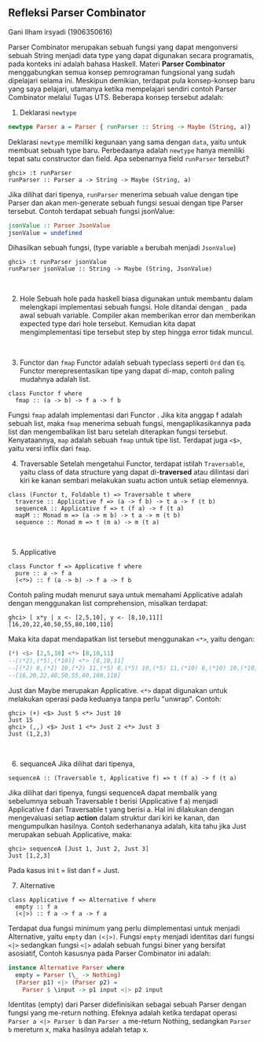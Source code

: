 ## Refleksi Parser Combinator
 Gani Ilham irsyadi (1906350616)

Parser Combinator merupakan sebuah fungsi yang dapat mengonversi sebuah String menjadi data type yang dapat digunakan secara programatis, pada konteks ini adalah bahasa Haskell.
Materi **Parser Combinator** menggabungkan semua konsep pemrograman fungsional yang sudah dipelajari selama ini. Meskipun demikian, terdapat pula konsep-konsep baru yang saya pelajari, utamanya ketika mempelajari sendiri contoh Parser Combinator melalui Tugas UTS. Beberapa konsep tersebut adalah:

1. Deklarasi `newtype`

```Haskell
newtype Parser a = Parser { runParser :: String -> Maybe (String, a)}
```

Deklarasi `newtype` memiliki kegunaan yang sama dengan `data`, yaitu untuk membuat sebuah type baru. Perbedaanya adalah `newtype` hanya memiliki tepat satu constructor dan field. Apa sebenarnya field `runParser` tersebut?

```
ghci> :t runParser
runParser :: Parser a -> String -> Maybe (String, a)
```
Jika dilihat dari tipenya, `runParser` menerima sebuah value dengan tipe Parser dan akan men-generate sebuah fungsi sesuai dengan tipe Parser tersebut. Contoh terdapat sebuah fungsi jsonValue:
```Haskell
jsonValue :: Parser JsonValue
jsonValue = undefined
```
Dihasilkan sebuah fungsi, (type variable `a` berubah menjadi `JsonValue`)
```
ghci> :t runParser jsonValue
runParser jsonValue :: String -> Maybe (String, JsonValue)
```
<br/>

2. Hole
Sebuah hole pada haskell biasa digunakan untuk membantu dalam melengkapi implementasi sebuah fungsi. Hole ditandai dengan `_` pada awal sebuah variable. Compiler akan memberikan error dan memberikan expected type dari hole tersebut. Kemudian kita dapat mengimplementasi tipe tersebut step by step hingga error tidak muncul.
<br/>

3. Functor dan `fmap`
Functor adalah sebuah typeclass seperti `Ord` dan `Eq`. Functor merepresentasikan tipe yang dapat di-map, contoh paling mudahnya adalah list.
```
class Functor f where
  fmap :: (a -> b) -> f a -> f b
```
Fungsi `fmap` adalah implementasi dari Functor . Jika kita anggap f adalah sebuah list, maka `fmap` menerima sebuah fungsi, mengaplikasikannya pada list dan mengembalikan list baru setelah diterapkan fungsi tersebut. Kenyataannya, `map` adalah sebuah `fmap` untuk tipe list. Terdapat juga `<$>`, yaitu versi inflix dari `fmap`.
<br/>

4. Traversable
Setelah mengetahui Functor, terdapat istilah `Traversable`, yaitu class of data structure yang dapat di-**traversed** atau dilintasi dari kiri ke kanan sembari melakukan suatu action untuk setiap elemennya. 
```
class (Functor t, Foldable t) => Traversable t where
  traverse :: Applicative f => (a -> f b) -> t a -> f (t b)
  sequenceA :: Applicative f => t (f a) -> f (t a)
  mapM :: Monad m => (a -> m b) -> t a -> m (t b)
  sequence :: Monad m => t (m a) -> m (t a)
```
<br/>

5. Applicative
```
class Functor f => Applicative f where
  pure :: a -> f a
  (<*>) :: f (a -> b) -> f a -> f b
```
Contoh paling mudah menurut saya untuk memahami Applicative adalah dengan menggunakan list comprehension, misalkan terdapat:
```
ghci> [ x*y | x <- [2,5,10], y <- [8,10,11]]     
[16,20,22,40,50,55,80,100,110]   
```
Maka kita dapat mendapatkan list tersebut menggunakan `<*>`, yaitu dengan:
```Haskell
(*) <$> [2,5,10] <*> [8,10,11]
--[(*2),(*5),(*10)] <*> [8,10,11]
--[(*2) 8,(*2) 10,(*2) 11,(*5) 8,(*5) 10,(*5) 11,(*10) 8,(*10) 10,(*10) 11]
--[16,20,22,40,50,55,80,100,110]
```
Just dan Maybe merupakan Applicative. `<*>` dapat digunakan untuk melakukan operasi pada keduanya tanpa perlu "unwrap". Contoh:
```
ghci> (+) <$> Just 5 <*> Just 10
Just 15
ghci> (,,) <$> Just 1 <*> Just 2 <*> Just 3
Just (1,2,3)
```
<br/>

6. sequanceA
Jika dilihat dari tipenya,
```
sequenceA :: (Traversable t, Applicative f) => t (f a) -> f (t a)
```
Jika dilihat dari tipenya, fungsi sequenceA dapat membalik yang sebelumnya sebuah Traversable t berisi (Applicative f a) menjadi Applicative f dari Traversable t yang berisi a. Hal ini dilakukan dengan mengevaluasi setiap **action** dalam struktur dari kiri ke kanan, dan mengumpulkan hasilnya. Contoh sederhananya adalah, kita tahu jika Just merupakan sebuah Applicative, maka:
```
ghci> sequenceA [Just 1, Just 2, Just 3]
Just [1,2,3]
```
Pada kasus ini t = list dan f = Just.

7. Alternative
```
class Applicative f => Alternative f where
  empty :: f a
  (<|>) :: f a -> f a -> f a
```
Terdapat dua fungsi minimum yang perlu diimplementasi untuk menjadi Alternative, yaitu `empty` dan `(<|>)`. Fungsi `empty` menjadi identitas dari fungsi `<|>` sedangkan fungsi `<|>` adalah sebuah fungsi biner yang bersifat asosiatif, Contoh kasusnya pada Parser Combinator ini adalah:
```Haskell
instance Alternative Parser where
  empty = Parser (\_ -> Nothing)
  (Parser p1) <|> (Parser p2) =
    Parser $ \input -> p1 input <|> p2 input
```
Identitas (empty) dari Parser didefinisikan sebagai sebuah Parser dengan fungsi yang me-return nothing. Efeknya adalah ketika terdapat operasi `Parser a <|> Parser b` dan `Parser a` me-return Nothing, sedangkan `Parser b` mereturn x, maka hasilnya adalah tetap x.
